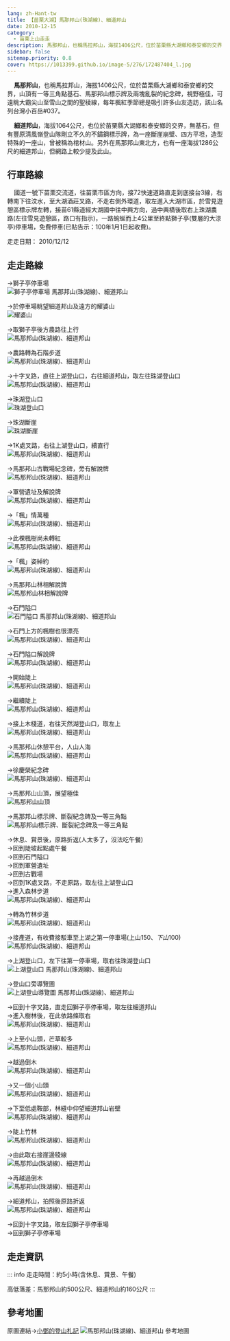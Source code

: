 ```yaml
---
lang: zh-Hant-tw
title: 【苗栗大湖】馬那邦山(珠湖線)、細道邦山
date: 2010-12-15
category: 
  - 苗栗上山走走
description: 馬那邦山，也稱馬拉邦山，海拔1406公尺，位於苗栗縣大湖鄉和泰安鄉的交界，山頂有一等三角點基石、馬那邦山標示牌及兩塊亂裂的紀念碑，視野極佳，可遠眺大霸尖山至雪山之間的聖稜線，每年楓紅季節總是吸引許多山友造訪，該山名列台灣小百岳#037。 細道邦山，海拔1064公尺，也位於苗栗縣大湖鄉和泰安鄉的交界，無基石，但有豐原清風嶺登山隊剛立不久的不鏽鋼標示牌，為一座斷崖崩壁、四方平坦，造型特殊的一座山，曾被稱為棺材山。另外在馬那邦山東北方，也有一座海拔1286公尺的細道邦山，但網路上較少提及此山。
sidebar: false
sitemap.priority: 0.8
cover: https://1013399.github.io/image-5/276/172487404_l.jpg
---
```


    **馬那邦山**，也稱馬拉邦山，海拔1406公尺，位於苗栗縣大湖鄉和泰安鄉的交界，山頂有一等三角點基石、馬那邦山標示牌及兩塊亂裂的紀念碑，視野極佳，可遠眺大霸尖山至雪山之間的聖稜線，每年楓紅季節總是吸引許多山友造訪，該山名列台灣小百岳#037。  

    **細道邦山**，海拔1064公尺，也位於苗栗縣大湖鄉和泰安鄉的交界，無基石，但有豐原清風嶺登山隊剛立不久的不鏽鋼標示牌，為一座斷崖崩壁、四方平坦，造型特殊的一座山，曾被稱為棺材山。另外在馬那邦山東北方，也有一座海拔1286公尺的細道邦山，但網路上較少提及此山。

<!-- more -->

## 行車路線
    國道一號下苗栗交流道，往苗栗市區方向，接72快速道路直走到底接台3線，右轉南下往汶水，至大湖酒莊叉路，不走右側外環道，取左進入大湖市區，於雪見遊憩區標示牌左轉，接苗61縣道經大湖國中往中興方向，過中興橋後取右上珠湖農路(左往雪見遊憩區，路口有指示)，一路蜿蜒而上4公里至終點獅子亭(雙層的大涼亭)停車場，免費停車(已貼告示：100年1月1日起收費)。

走走日期： 2010/12/12

## 走走路線
→獅子亭停車場  
![獅子亭停車場 馬那邦山(珠湖線)、細道邦山](https://1013399.github.io/image-5/276/172487390_l.jpg)

→於停車場眺望細道邦山及遠方的耀婆山  
![耀婆山](https://1013399.github.io/image-5/276/172487392_l.jpg)

→取獅子亭後方農路往上行  
![馬那邦山(珠湖線)、細道邦山](https://1013399.github.io/image-5/276/172487394_l.jpg)

→農路轉為石階步道  
![馬那邦山(珠湖線)、細道邦山](https://1013399.github.io/image-5/276/172487396_l.jpg)

→十字叉路，直往上湖登山口，右往細道邦山，取左往珠湖登山口  
![馬那邦山(珠湖線)、細道邦山](https://1013399.github.io/image-5/276/172487399_l.jpg)

→珠湖登山口  
![珠湖登山口](https://1013399.github.io/image-5/276/172487401_l.jpg)

→珠湖斷崖  
![珠湖斷崖](https://1013399.github.io/image-5/276/172487404_l.jpg)

→1K處叉路，右往上湖登山口，續直行  
![馬那邦山(珠湖線)、細道邦山](https://1013399.github.io/image-5/276/172487410_l.jpg)

→馬那邦山古戰場紀念碑，旁有解說牌  
![馬那邦山(珠湖線)、細道邦山](https://1013399.github.io/image-5/276/172487411_l.jpg)

→軍營遺址及解說牌  
![馬那邦山(珠湖線)、細道邦山](https://1013399.github.io/image-5/276/172487414_l.jpg)

→「楓」情萬種  
![馬那邦山(珠湖線)、細道邦山](https://1013399.github.io/image-5/276/172487407_l.jpg)

→此棵楓樹尚未轉紅  
![馬那邦山(珠湖線)、細道邦山](https://1013399.github.io/image-5/276/172487419_l.jpg)

→「楓」姿綽約  
![馬那邦山(珠湖線)、細道邦山](https://1013399.github.io/image-5/276/172487433_l.jpg)

→馬那邦山林相解說牌  
![馬那邦山林相解說牌](https://1013399.github.io/image-5/276/172487425_l.jpg)

→石門隘口  
![石門隘口 馬那邦山(珠湖線)、細道邦山](https://1013399.github.io/image-5/276/172487436_l.jpg)

→石門上方的楓樹也很漂亮  
![馬那邦山(珠湖線)、細道邦山](https://1013399.github.io/image-5/276/172487435_l.jpg)

→石門隘口解說牌  
![馬那邦山(珠湖線)、細道邦山](https://1013399.github.io/image-5/276/172487438_l.jpg)

→開始陡上  
![馬那邦山(珠湖線)、細道邦山](https://1013399.github.io/image-5/276/172487456_l.jpg)

→繼續陡上  
![馬那邦山(珠湖線)、細道邦山](https://1013399.github.io/image-5/276/172487441_l.jpg)

→接上木棧道，右往天然湖登山口，取左上  
![馬那邦山(珠湖線)、細道邦山](https://1013399.github.io/image-5/276/172487443_l.jpg)

→馬那邦山休憩平台，人山人海  
![馬那邦山(珠湖線)、細道邦山](https://1013399.github.io/image-5/276/172487445_l.jpg)

→徐慶榮紀念碑  
![馬那邦山(珠湖線)、細道邦山](https://1013399.github.io/image-5/276/172487455_l.jpg)

→馬那邦山山頂，展望極佳  
![馬那邦山山頂](https://1013399.github.io/image-5/276/172487448_l.jpg)

→馬那邦山標示牌、斷裂紀念碑及一等三角點  
![馬那邦山標示牌、斷裂紀念碑及一等三角點](https://1013399.github.io/image-5/276/172487453_l.jpg)

→休息、賞景後，原路折返(人太多了，沒法吃午餐)  
→回到陡坡起點處午餐  
→回到石門隘口  
→回到軍營遺址  
→回到古戰場  
→回到1K處叉路，不走原路，取左往上湖登山口  
→進入森林步道  
![馬那邦山(珠湖線)、細道邦山](https://1013399.github.io/image-5/276/172487459_l.jpg)

→轉為竹林步道  
![馬那邦山(珠湖線)、細道邦山](https://1013399.github.io/image-5/276/172487464_l.jpg)

→接產道，有收費接駁車至上湖之第一停車場(上山$150、下山$100)  
![馬那邦山(珠湖線)、細道邦山](https://1013399.github.io/image-5/276/172487468_l.jpg)

→上湖登山口，左下往第一停車場，取右往珠湖登山口  
![上湖登山口 馬那邦山(珠湖線)、細道邦山](https://1013399.github.io/image-5/276/172487471_l.jpg)

→登山口旁導覽圖  
![上湖登山導覽圖 馬那邦山(珠湖線)、細道邦山](https://1013399.github.io/image-5/276/172487473_l.jpg)

→回到十字叉路，直走回獅子亭停車場，取左往細道邦山  
→進入樹林後，在此依路條取右  
![馬那邦山(珠湖線)、細道邦山](https://1013399.github.io/image-5/276/172487477_l.jpg)

→上至小山頭，芒草較多  
![馬那邦山(珠湖線)、細道邦山](https://1013399.github.io/image-5/276/172487479_l.jpg)

→越過倒木  
![馬那邦山(珠湖線)、細道邦山](https://1013399.github.io/image-5/276/172487481_l.jpg)

→又一個小山頭  
![馬那邦山(珠湖線)、細道邦山](https://1013399.github.io/image-5/276/172487491_l.jpg)

→下至低處鞍部，林縫中仰望細道邦山岩壁  
![馬那邦山(珠湖線)、細道邦山](https://1013399.github.io/image-5/276/172487493_l.jpg)

→陡上竹林  
![馬那邦山(珠湖線)、細道邦山](https://1013399.github.io/image-5/276/172487494_l.jpg)

→由此取右接崖邊稜線  
![馬那邦山(珠湖線)、細道邦山](https://1013399.github.io/image-5/276/172487500_l.jpg)

→再越過倒木  
![馬那邦山(珠湖線)、細道邦山](https://1013399.github.io/image-5/276/172487504_l.jpg)

→細道邦山，拍照後原路折返  
![馬那邦山(珠湖線)、細道邦山](https://1013399.github.io/image-5/276/172487388_l.jpg)

→回到十字叉路，取左回獅子亭停車場  
→回到獅子亭停車場

## 走走資訊
::: info
走走時間：約5小時(含休息、賞景、午餐)

高低落差：馬那邦山約500公尺、細道邦山約160公尺
:::

## 參考地圖
原圖連結→[小鄧的登山札記](http://tw.myblog.yahoo.com/designteng-go/article?mid=6201&next=6159&l=f&fid=7)
![馬那邦山(珠湖線)、細道邦山 參考地圖](https://1013399.github.io/image-5/276/172487722_l.jpg)